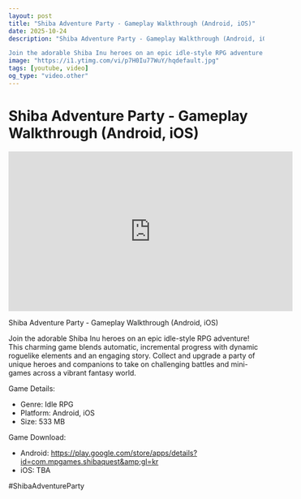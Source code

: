 ```yaml
---
layout: post
title: "Shiba Adventure Party - Gameplay Walkthrough (Android, iOS)"
date: 2025-10-24
description: "Shiba Adventure Party - Gameplay Walkthrough (Android, iOS)

Join the adorable Shiba Inu heroes on an epic idle-style RPG adventure! This charming game ..."
image: "https://i1.ytimg.com/vi/p7H0Iu77WuY/hqdefault.jpg"
tags: [youtube, video]
og_type: "video.other"
---
```


<script type="application/ld+json">
{
  "@context": "http://schema.org",
  "@type": "VideoObject",
  "name": "Shiba Adventure Party - Gameplay Walkthrough (Android, iOS)",
  "description": "Shiba Adventure Party - Gameplay Walkthrough (Android, iOS)\n\nJoin the adorable Shiba Inu heroes on an epic idle-style RPG adventure! This charming game blends automatic, incremental progress with dynamic roguelike elements and an engaging story. Collect and upgrade a party of unique heroes and companions to take on challenging battles and mini-games across a vibrant fantasy world.\n\nGame Details:\n\n- Genre: Idle RPG\n- Platform: Android, iOS\n- Size: 533 MB\n\nGame Download:\n\n- Android: https://play.google.com/store/apps/details?id=com.mpgames.shibaquest&amp;gl=kr\n- iOS: TBA\n\n#ShibaAdventureParty",
  "thumbnailUrl": "https://i1.ytimg.com/vi/p7H0Iu77WuY/hqdefault.jpg",
  "uploadDate": "2025-10-24T03:00:54",
  "embedUrl": "https://www.youtube.com/embed/p7H0Iu77WuY",
  "publisher": {
    "@type": "Person",
    "name": "Celo Zaga"
  },
  "mainEntityOfPage": {
    "@type": "WebPage",
    "@id": "https://celozaga.github.io/2025/10/24/shiba-adventure-party---gameplay-walkthrough-(android,-ios)-p7H0Iu77WuY.html"
  },
  "duration": "PT0M0S"
}
</script>

<script type="application/ld+json">
{
  "@context": "http://schema.org",
  "@type": "BlogPosting",
  "headline": "Shiba Adventure Party - Gameplay Walkthrough (Android, iOS)",
  "image": "https://i1.ytimg.com/vi/p7H0Iu77WuY/hqdefault.jpg",
  "publisher": {
    "@type": "Person",
    "name": "Celo Zaga"
  },
  "url": "https://celozaga.github.io/2025/10/24/shiba-adventure-party---gameplay-walkthrough-(android,-ios)-p7H0Iu77WuY.html",
  "datePublished": "2025-10-24T03:00:54",
  "dateCreated": "2025-10-24T03:00:54",
  "dateModified": "2025-10-24T03:00:54",
  "description": "Shiba Adventure Party - Gameplay Walkthrough (Android, iOS)\n\nJoin the adorable Shiba Inu heroes on an epic idle-style RPG adventure! This charming game ...",
  "author": {
    "@type": "Person",
    "name": "Celo Zaga"
  },
  "mainEntityOfPage": {
    "@type": "WebPage",
    "@id": "https://celozaga.github.io/2025/10/24/shiba-adventure-party---gameplay-walkthrough-(android,-ios)-p7H0Iu77WuY.html"
  }
}
</script>

<h1 class="youtube-post-title">Shiba Adventure Party - Gameplay Walkthrough (Android, iOS)</h1>

<iframe width="560" height="315" src="https://www.youtube.com/embed/p7H0Iu77WuY" class="youtube-post-embed" frameborder="0" allowfullscreen></iframe>

<p class="youtube-post-description">Shiba Adventure Party - Gameplay Walkthrough (Android, iOS)

Join the adorable Shiba Inu heroes on an epic idle-style RPG adventure! This charming game blends automatic, incremental progress with dynamic roguelike elements and an engaging story. Collect and upgrade a party of unique heroes and companions to take on challenging battles and mini-games across a vibrant fantasy world.

Game Details:

- Genre: Idle RPG
- Platform: Android, iOS
- Size: 533 MB

Game Download:

- Android: https://play.google.com/store/apps/details?id=com.mpgames.shibaquest&amp;gl=kr
- iOS: TBA

#ShibaAdventureParty</p>
